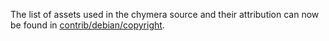 The list of assets used in the chymera source and their attribution can now be found in [contrib/debian/copyright](../contrib/debian/copyright).
